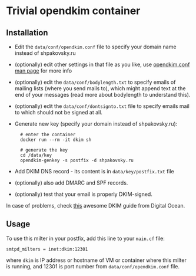 Trivial opendkim container
==========================

Installation
------------

* Edit the `data/conf/opendkim.conf` file to specify your domain name instead of shpakovsky.ru

* (optionally) edit other settings in that file as you like, use [opendkim.conf man page][man-conf] for more info


[man-conf]: http://www.opendkim.org/opendkim.conf.5.html

* (optionally) edit the `data/conf/bodylength.txt` to specify emails of mailing lists (where you send mails to),
which might append text at the end of your messages (read more about bodylength to understand this).

* (optionally) edit the `data/conf/dontsignto.txt` file to specify emails mail to which should not be signed at all.

* Generate new key (specify your domain instead of shpakovsky.ru):

		# enter the container
		docker run --rm -it dkim sh

		# generate the key
		cd /data/key
		opendkim-genkey -s postfix -d shpakovsky.ru

* Add DKIM DNS record - its content is in `data/key/postfix.txt` file

* (optionally) also add DMARC and SPF records.

* (optionally) test that your email is properly DKIM-signed.

In case of problems, check [this][do] awesome DKIM guide from Digital Ocean.

[do]: https://www.digitalocean.com/community/tutorials/how-to-install-and-configure-dkim-with-postfix-on-debian-wheezy

Usage
-----

To use this milter in your postfix, add this line to your `main.cf` file:

	smtpd_milters = inet:dkim:12301

where `dkim` is IP address or hostname of VM or container where this milter is running,
and 12301 is port number from `data/conf/opendkim.conf` file.

